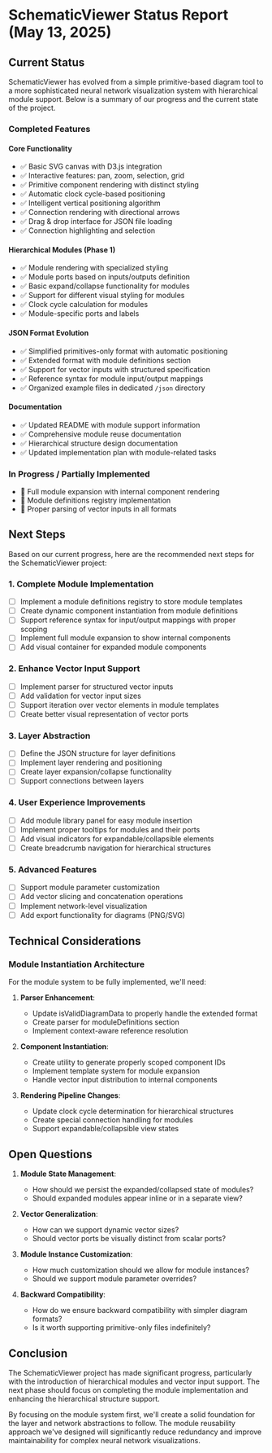 # SchematicViewer Status Report (May 13, 2025)

## Current Status

SchematicViewer has evolved from a simple primitive-based diagram tool to a more sophisticated neural network visualization system with hierarchical module support. Below is a summary of our progress and the current state of the project.

### Completed Features

#### Core Functionality
- ✅ Basic SVG canvas with D3.js integration
- ✅ Interactive features: pan, zoom, selection, grid
- ✅ Primitive component rendering with distinct styling
- ✅ Automatic clock cycle-based positioning
- ✅ Intelligent vertical positioning algorithm
- ✅ Connection rendering with directional arrows
- ✅ Drag & drop interface for JSON file loading
- ✅ Connection highlighting and selection

#### Hierarchical Modules (Phase 1)
- ✅ Module rendering with specialized styling
- ✅ Module ports based on inputs/outputs definition
- ✅ Basic expand/collapse functionality for modules
- ✅ Support for different visual styling for modules
- ✅ Clock cycle calculation for modules
- ✅ Module-specific ports and labels

#### JSON Format Evolution
- ✅ Simplified primitives-only format with automatic positioning
- ✅ Extended format with module definitions section
- ✅ Support for vector inputs with structured specification
- ✅ Reference syntax for module input/output mappings
- ✅ Organized example files in dedicated `/json` directory

#### Documentation
- ✅ Updated README with module support information
- ✅ Comprehensive module reuse documentation
- ✅ Hierarchical structure design documentation
- ✅ Updated implementation plan with module-related tasks

### In Progress / Partially Implemented
- 🔶 Full module expansion with internal component rendering
- 🔶 Module definitions registry implementation
- 🔶 Proper parsing of vector inputs in all formats

## Next Steps

Based on our current progress, here are the recommended next steps for the SchematicViewer project:

### 1. Complete Module Implementation
- [ ] Implement a module definitions registry to store module templates
- [ ] Create dynamic component instantiation from module definitions
- [ ] Support reference syntax for input/output mappings with proper scoping
- [ ] Implement full module expansion to show internal components
- [ ] Add visual container for expanded module components

### 2. Enhance Vector Input Support
- [ ] Implement parser for structured vector inputs
- [ ] Add validation for vector input sizes
- [ ] Support iteration over vector elements in module templates
- [ ] Create better visual representation of vector ports

### 3. Layer Abstraction
- [ ] Define the JSON structure for layer definitions
- [ ] Implement layer rendering and positioning
- [ ] Create layer expansion/collapse functionality
- [ ] Support connections between layers

### 4. User Experience Improvements
- [ ] Add module library panel for easy module insertion
- [ ] Implement proper tooltips for modules and their ports
- [ ] Add visual indicators for expandable/collapsible elements
- [ ] Create breadcrumb navigation for hierarchical structures

### 5. Advanced Features
- [ ] Support module parameter customization
- [ ] Add vector slicing and concatenation operations
- [ ] Implement network-level visualization
- [ ] Add export functionality for diagrams (PNG/SVG)

## Technical Considerations

### Module Instantiation Architecture
For the module system to be fully implemented, we'll need:

1. **Parser Enhancement**:
   - Update isValidDiagramData to properly handle the extended format
   - Create parser for moduleDefinitions section
   - Implement context-aware reference resolution

2. **Component Instantiation**:
   - Create utility to generate properly scoped component IDs
   - Implement template system for module expansion
   - Handle vector input distribution to internal components

3. **Rendering Pipeline Changes**:
   - Update clock cycle determination for hierarchical structures
   - Create special connection handling for modules
   - Support expandable/collapsible view states

## Open Questions

1. **Module State Management**:
   - How should we persist the expanded/collapsed state of modules?
   - Should expanded modules appear inline or in a separate view?

2. **Vector Generalization**:
   - How can we support dynamic vector sizes?
   - Should vector ports be visually distinct from scalar ports?

3. **Module Instance Customization**:
   - How much customization should we allow for module instances?
   - Should we support module parameter overrides?

4. **Backward Compatibility**:
   - How do we ensure backward compatibility with simpler diagram formats?
   - Is it worth supporting primitive-only files indefinitely?

## Conclusion

The SchematicViewer project has made significant progress, particularly with the introduction of hierarchical modules and vector input support. The next phase should focus on completing the module implementation and enhancing the hierarchical structure support.

By focusing on the module system first, we'll create a solid foundation for the layer and network abstractions to follow. The module reusability approach we've designed will significantly reduce redundancy and improve maintainability for complex neural network visualizations.